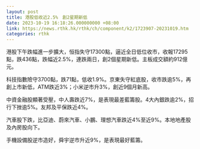 ```yaml
---
layout: post
title: 港股低收近2.5%　創2星期新低
date: 2023-10-19 16:18:26.000000000 +08:00
link: https://news.rthk.hk/rthk/ch/component/k2/1723907-20231019.htm
categories: rthk
---
```


港股下午跌幅進一步擴大，恒指失守17300點，逼近全日低位收市，收報17295點，跌436點，跌幅近2.5%，連跌兩日，創2個星期新低。主板成交額約912億元。

科技指數險守3700點，跌71點，低收1.9%。京東失守紅底股，收市跌逾5%，再創上市新低，ATM跌近3%；小米逆市升3%，創近9個月新高。

中資金融股顯著受壓，中人壽跌近7%，是表現最差藍籌股。4大內銀跌逾2%，招行下挫逾5%。友邦及平保跌近4%。

汽車股下跌，比亞迪、蔚來汽車、小鵬、理想汽車跌近4%至近9%。本地地產股及內房股向下。

手機設備股逆市造好，舜宇逆市升近9%，是表現最好藍籌。
